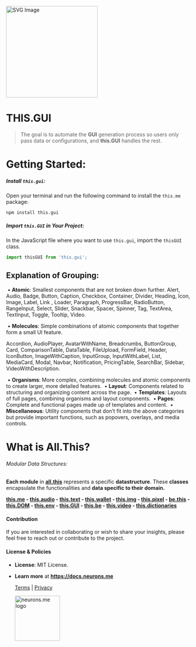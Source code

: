 <img src="https://docs.neurons.me/media/all-this/webP/this.gui.webp" alt="SVG Image" width="250" height="250">

# THIS.GUI
> The goal is to automate the **GUI** generation process so users only pass data or configurations, and **this.GUI** handles the rest.

# Getting Started:

##### **Install `this.gui`:**
Open your terminal and run the following command to install the `this.me` package:

```shell
npm install this.gui
```

##### **Import `this.GUI` in Your Project:**
In the JavaScript file where you want to use `this.gui`, import the `thisGUI` class.

```js
import thisGUI from 'this.gui';
```

## **Explanation of Grouping:**

​	•	**Atomic**: Smallest components that are not broken down further.
Alert, Audio, Badge, Button, Caption, Checkbox, Container, Divider, Heading, Icon,  Image, Label, Link , Loader, Paragraph, ProgressBar, RadioButton, RangeInput, Select, Slider, Snackbar, Spacer, Spinner, Tag, TextArea, TextInput, Toggle, Tooltip, Video.

​	•	**Molecules**: Simple combinations of atomic components that together form a small UI feature.

Accordion, AudioPlayer, AvatarWithName, Breadcrumbs, ButtonGroup, Card, ComparisonTable, DataTable, FileUpload, FormField, Header, IconButton, ImageWithCaption, InputGroup, InputWithLabel, List, MediaCard, Modal, Navbar, Notification, PricingTable, SearchBar, Sidebar, VideoWithDescription.

​	•	**Organisms**: More complex, combining molecules and atomic components to create larger, more detailed features.
​	•	**Layout**: Components related to structuring and organizing content across the page.
​	•	**Templates**: Layouts of full pages, combining organisms and layout components.
​	•	**Pages**: Complete and functional pages made up of templates and content.
​	•	**Miscellaneous**: Utility components that don’t fit into the above categories but provide important functions, such as popovers, overlays, and media controls.


# What is All.This?

###### Modular Data Structures:

**Each module** in **[all.this](https://neurons.me/all-this)** represents a specific **datastructure**. These **classes** encapsulate the functionalities and **data specific to their domain.**

**[this.me](https://docs.neurons.me/this.me/index.html)  - [this.audio](https://docs.neurons.me/this.audio/index.html) - [this.text](https://docs.neurons.me/this.text/index.html) - [this.wallet](https://docs.neurons.me/this.wallet/index.html) - [this.img](https://docs.neurons.me/this.img/index.html) - [this.pixel](https://docs.neurons.me/this.pixel/index.html) - [be.this](https://docs.neurons.me/be.this/index.html) - [this.DOM](https://docs.neurons.me/this.DOM/index.html) - [this.env](https://docs.neurons.me/this.env/index.html) - [this.GUI](https://docs.neurons.me/this.GUI/index.html) - [this.be](https://docs.neurons.me/this.be/index.html) - [this.video](https://docs.neurons.me/this.video/index.html) - [this.dictionaries](https://docs.neurons.me/this.dictionaries/index.html)** 

#### Contribution
If you are interested in collaborating or wish to share your insights, please feel free to reach out or contribute to the project.

#### License & Policies
- **License**: MIT License.
- **Learn more** at **https://docs.neurons.me**

  [Terms](https://docs.neurons.me/terms-and-conditions) | [Privacy](https://docs.neurons.me/privacy-policy)

  <img src="https://docs.neurons.me/neurons.me.webp" alt="neurons.me logo" width="123" height="123">

